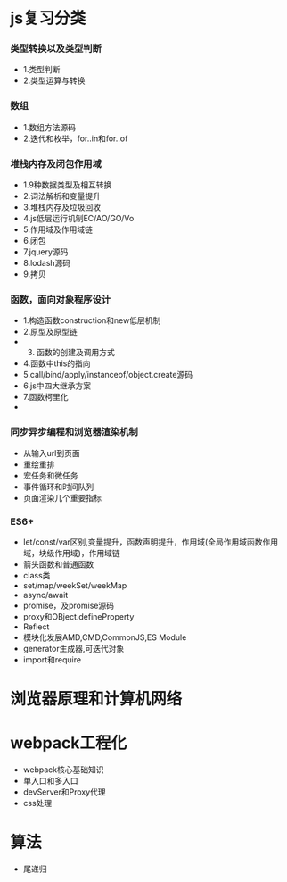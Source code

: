 # js复习分类
  ### 类型转换以及类型判断
  - 1.类型判断
  - 2.类型运算与转换
  ### 数组
  - 1.数组方法源码
  - 2.迭代和枚举，for..in和for..of
  ### 堆栈内存及闭包作用域
  - 1.9种数据类型及相互转换
  - 2.词法解析和变量提升
  - 3.堆栈内存及垃圾回收
  - 4.js低层运行机制EC/AO/GO/Vo
  - 5.作用域及作用域链
  - 6.闭包
  - 7.jquery源码
  - 8.lodash源码
  - 9.拷贝
 ### 函数，面向对象程序设计
  - 1.构造函数construction和new低层机制
  - 2.原型及原型链
  - 3. 函数的创建及调用方式
  - 4.函数中this的指向
  - 5.call/bind/apply/instanceof/object.create源码
  - 6.js中四大继承方案
  - 7.函数柯里化
  - 
  ### 同步异步编程和浏览器渲染机制
  - 从输入url到页面
  - 重绘重排
  - 宏任务和微任务
  - 事件循环和时间队列
  - 页面渲染几个重要指标
 ### ES6+
  - let/const/var区别,变量提升，函数声明提升，作用域(全局作用域函数作用域，块级作用域)，作用域链
  - 箭头函数和普通函数
  - class类
  - set/map/weekSet/weekMap
  - async/await
  - promise，及promise源码
  - proxy和OBject.defineProperty
  - Reflect
  - 模块化发展AMD,CMD,CommonJS,ES Module
  - generator生成器,可迭代对象
  - import和require
# 浏览器原理和计算机网络
# webpack工程化
 - webpack核心基础知识
 - 单入口和多入口
 - devServer和Proxy代理
 - css处理

# 算法
- 尾递归